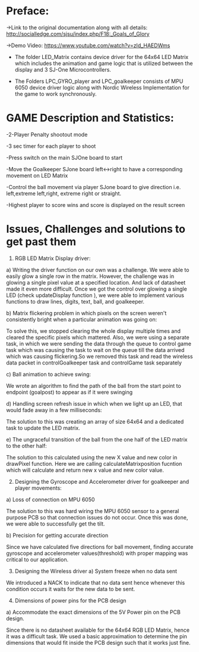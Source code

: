 # Preface:

->Link to the original documentation along with all details:
http://socialledge.com/sjsu/index.php/F18:_Goals_of_Glory

->Demo Video:
https://www.youtube.com/watch?v=zId_HAEDWms


- The folder LED_Matrix contains device driver for the 64x64 LED Matrix which includes the animation and game logic that is utilized between the display and 3 SJ-One Microcontrollers.

- The Folders LPC_GYRO_player and LPC_goalkeeper consists of MPU 6050 device driver logic along with Nordic Wireless Implementation for the game to work synchronously.

# GAME Description and Statistics:

-2-Player Penalty shootout mode

-3 sec timer for each player to shoot

-Press switch on the main SJOne board to start

-Move the Goalkeeper SJone board left<->right to have a corresponding movement on LED Matrix

-Control the ball movement via player SJone board to give direction i.e. left,extreme left,right, extreme right or straight.

-Highest player to score wins and score is displayed on the result screen

# Issues, Challenges and solutions to get past them

1. RGB LED Matrix Display driver:


a) Writing the driver function on our own was a challenge. We were able to easily glow a single row in the matrix. However, the challenge was in glowing a single pixel value at a specified location. And lack of datasheet made it even more difficult. Once we got the control over glowing a single LED (check updateDisplay function ), we were able to implement various functions to draw lines, digits, text, ball, and goalkeeper.

b) Matrix flickering problem in which pixels on the screen weren't consistently bright when a particular animation was going on:

To solve this, we stopped clearing the whole display multiple times and cleared the specific pixels which mattered. Also, we were using a separate task, in which we were sending the data through the queue to control game task which was causing the task to wait on the queue till the data arrived which was causing flickering.So we removed this task and read the wireless data packet in controlGoalkeeper task and controlGame task separately

c) Ball animation to achieve swing:

We wrote an algorithm to find the path of the ball from the start point to endpoint (goalpost) to appear as if it were swinging

d) Handling screen refresh issue in which when we light up an LED, that would fade away in a few milliseconds:

The solution to this was creating an array of size 64x64 and a dedicated task to update the LED matrix.

e) The ungraceful transition of the ball from the one half of the LED matrix to the other half:

The solution to this calculated using the new X value and new color in drawPixel function. Here we are calling calculateMatrixposition fucntion which will calculate and return new x value and new color value.



2. Designing the Gyroscope and Accelerometer driver for goalkeeper and player movements:

a) Loss of connection on MPU 6050

The solution to this was hard wiring the MPU 6050 sensor to a general purpose PCB so that connection issues do not occur. Once this was done, we were able to successfully get the tilt.

b) Precision for getting accurate direction

Since we have calculated five directions for ball movement, finding accurate gyroscope and accelerometer values(threshold) with proper mapping was critical to our application.

3. Designing the Wireless driver 
a) System freeze when no data sent

We introduced a NACK to indicate that no data sent hence whenever this condition occurs it waits for the new data to be sent.

4. Dimensions of power pins for the PCB design

a) Accommodate the exact dimensions of the 5V Power pin on the PCB design.

Since there is no datasheet available for the 64x64 RGB LED Matrix, hence it was a difficult task. We used a basic approximation to determine the pin dimensions that would fit inside the PCB design such that it works just fine.
